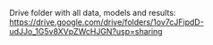 Drive folder with all data, models and results: https://drive.google.com/drive/folders/1ov7cJFipdD-udJJo_1G5v8XVpZWcHJGN?usp=sharing
